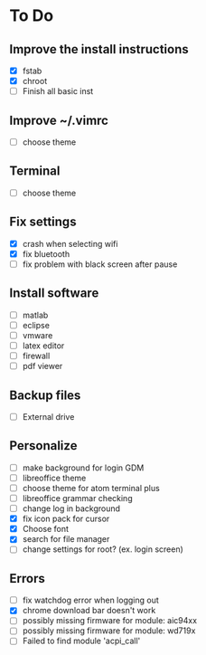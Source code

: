 # To Do

## Improve the install instructions
 - [x] fstab
 - [x] chroot
 - [ ] Finish all basic inst

## Improve ~/.vimrc
  - [ ] choose theme

## Terminal
  - [ ] choose theme


## Fix settings
  - [x] crash when selecting wifi
  - [x] fix bluetooth
  - [ ] fix problem with black screen after pause

## Install software
  - [ ] matlab
  - [ ] eclipse
  - [ ] vmware
  - [ ] latex editor
  - [ ] firewall
  - [ ] pdf viewer

## Backup files
  - [ ] External drive

## Personalize
  - [ ] make background for login GDM
  - [ ] libreoffice theme
  - [ ] choose theme for atom terminal plus
  - [ ] libreoffice grammar checking
  - [ ] change log in background
  - [x] fix icon pack for cursor
  - [x] Choose font
  - [x] search for file manager
  - [ ] change settings for root? (ex. login screen)

## Errors
  - [ ] fix watchdog error when logging out
  - [x] chrome download bar doesn't work
  - [ ] possibly missing firmware for module: aic94xx
  - [ ] possibly missing firmware for module: wd719x
  - [ ] Failed to find module 'acpi_call'
